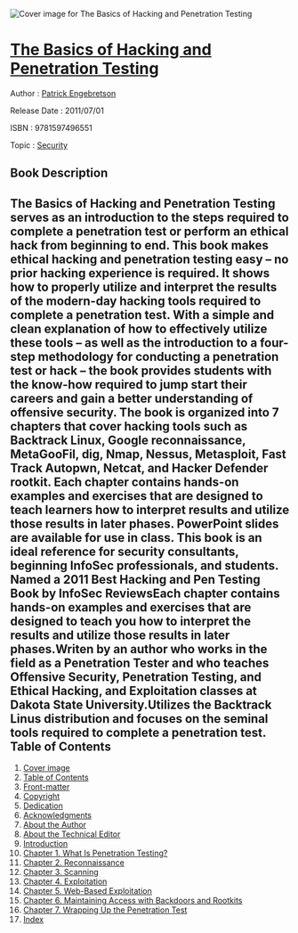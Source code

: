 ![Cover image for The Basics of Hacking and Penetration Testing](https://imgdetail.ebookreading.net/cover/cover/security/EB9781597496551.jpg)

[The Basics of Hacking and Penetration Testing](https://ebookreading.net/view/book/The+Basics+of+Hacking+and+Penetration+Testing-EB9781597496551_1.html "The Basics of Hacking and Penetration Testing")
====================================================================================================================

Author : [Patrick Engebretson](https://ebookreading.net/search/author/Patrick+Engebretson)

Release Date : 2011/07/01

ISBN : 9781597496551

Topic : [Security](https://ebookreading.net/search/category/security)

Book Description
-----------------

The Basics of Hacking and Penetration Testing serves as an introduction to the steps required to complete a penetration test or perform an ethical hack from beginning to end. This book makes ethical hacking and penetration testing easy – no prior hacking experience is required. It shows how to properly utilize and interpret the results of the modern-day hacking tools required to complete a penetration test. With a simple and clean explanation of how to effectively utilize these tools – as well as the introduction to a four-step methodology for conducting a penetration test or hack – the book provides students with the know-how required to jump start their careers and gain a better understanding of offensive security.
The book is organized into 7 chapters that cover hacking tools such as Backtrack Linux, Google reconnaissance, MetaGooFil, dig, Nmap, Nessus, Metasploit, Fast Track Autopwn, Netcat, and Hacker Defender rootkit. Each chapter contains hands-on examples and exercises that are designed to teach learners how to interpret results and utilize those results in later phases. PowerPoint slides are available for use in class.
This book is an ideal reference for security consultants, beginning InfoSec professionals, and students.
Named a 2011 Best Hacking and Pen Testing Book by InfoSec ReviewsEach chapter contains hands-on examples and exercises that are designed to teach you how to interpret the results and utilize those results in later phases.Writen by an author who works in the field as a Penetration Tester and who teaches Offensive Security, Penetration Testing, and Ethical Hacking, and Exploitation classes at Dakota State University.Utilizes the Backtrack Linus distribution and focuses on the seminal tools required to complete a penetration test.              
Table of Contents
-----------------

1. [Cover image](https://ebookreading.net/view/book/The+Basics+of+Hacking+and+Penetration+Testing-EB9781597496551_1.html#cover-image)
1. [Table of Contents](https://ebookreading.net/view/book/The+Basics+of+Hacking+and+Penetration+Testing-EB9781597496551_2.html#tocLink)
1. [Front-matter](https://ebookreading.net/view/book/The+Basics+of+Hacking+and+Penetration+Testing-EB9781597496551_3.html#B978-1-59749-655-1.)
1. [Copyright](https://ebookreading.net/view/book/The+Basics+of+Hacking+and+Penetration+Testing-EB9781597496551_4.html#B978-1-59749-655-1.)
1. [Dedication](https://ebookreading.net/view/book/The+Basics+of+Hacking+and+Penetration+Testing-EB9781597496551_6.html#B978-1-59749-655-1.)
1. [Acknowledgments](https://ebookreading.net/view/book/The+Basics+of+Hacking+and+Penetration+Testing-EB9781597496551_0.html#B978-1-59749-655-1.)
1. [About the Author](https://ebookreading.net/view/book/The+Basics+of+Hacking+and+Penetration+Testing-EB9781597496551_8.html#B978-1-59749-655-1.)
1. [About the Technical Editor](https://ebookreading.net/view/book/The+Basics+of+Hacking+and+Penetration+Testing-EB9781597496551_9.html#B978-1-59749-655-1.)
1. [Introduction](https://ebookreading.net/view/book/The+Basics+of+Hacking+and+Penetration+Testing-EB9781597496551_10.html#B978-1-59749-655-1.)
1. [Chapter 1. What Is Penetration Testing?](https://ebookreading.net/view/book/The+Basics+of+Hacking+and+Penetration+Testing-EB9781597496551_11.html#B978-1-59749-655-1.)
1. [Chapter 2. Reconnaissance](https://ebookreading.net/view/book/The+Basics+of+Hacking+and+Penetration+Testing-EB9781597496551_12.html#B978-1-59749-655-1.)
1. [Chapter 3. Scanning](https://ebookreading.net/view/book/The+Basics+of+Hacking+and+Penetration+Testing-EB9781597496551_13.html#B978-1-59749-655-1.)
1. [Chapter 4. Exploitation](https://ebookreading.net/view/book/The+Basics+of+Hacking+and+Penetration+Testing-EB9781597496551_14.html#B978-1-59749-655-1.)
1. [Chapter 5. Web-Based Exploitation](https://ebookreading.net/view/book/The+Basics+of+Hacking+and+Penetration+Testing-EB9781597496551_15.html#B978-1-59749-655-1.)
1. [Chapter 6. Maintaining Access with Backdoors and Rootkits](https://ebookreading.net/view/book/The+Basics+of+Hacking+and+Penetration+Testing-EB9781597496551_16.html#B978-1-59749-655-1.)
1. [Chapter 7. Wrapping Up the Penetration Test](https://ebookreading.net/view/book/The+Basics+of+Hacking+and+Penetration+Testing-EB9781597496551_17.html#B978-1-59749-655-1.)
1. [Index](https://ebookreading.net/view/book/The+Basics+of+Hacking+and+Penetration+Testing-EB9781597496551_0.html#B978-1-59749-655-1.)
